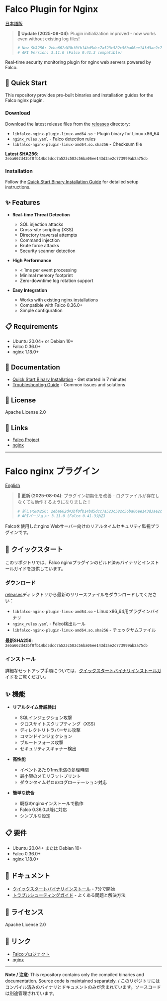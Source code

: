 # Falco Plugin for Nginx

[日本語版](#falco-nginx-プラグイン)

> **📢 Update (2025-08-04)**: Plugin initialization improved - now works even without existing log files!
> ```bash
> # New SHA256: 2eba662d43bf0fb14bd5dcc7a523c582c56ba06ee143d3ae2c773999ab2a75cb
> # API Version: 3.11.0 (Falco 0.41.3 compatible)
> ```

Real-time security monitoring plugin for nginx web servers powered by Falco.

## 🚀 Quick Start

This repository provides pre-built binaries and installation guides for the Falco nginx plugin.

### Download

Download the latest release files from the [releases](releases/) directory:

- `libfalco-nginx-plugin-linux-amd64.so` - Plugin binary for Linux x86_64
- `nginx_rules.yaml` - Falco detection rules
- `libfalco-nginx-plugin-linux-amd64.so.sha256` - Checksum file

**Latest SHA256**: `2eba662d43bf0fb14bd5dcc7a523c582c56ba06ee143d3ae2c773999ab2a75cb`

### Installation

Follow the [Quick Start Binary Installation Guide](docs/QUICK_START_BINARY_INSTALLATION.md) for detailed setup instructions.

## ✨ Features

- **Real-time Threat Detection**
  - SQL injection attacks
  - Cross-site scripting (XSS)
  - Directory traversal attempts
  - Command injection
  - Brute force attacks
  - Security scanner detection

- **High Performance**
  - < 1ms per event processing
  - Minimal memory footprint
  - Zero-downtime log rotation support

- **Easy Integration**
  - Works with existing nginx installations
  - Compatible with Falco 0.36.0+
  - Simple configuration

## 📋 Requirements

- Ubuntu 20.04+ or Debian 10+
- Falco 0.36.0+
- nginx 1.18.0+

## 📖 Documentation

- [Quick Start Binary Installation](docs/QUICK_START_BINARY_INSTALLATION.md) - Get started in 7 minutes
- [Troubleshooting Guide](docs/TROUBLESHOOTING.md) - Common issues and solutions

## 📄 License

Apache License 2.0

## 🔗 Links

- [Falco Project](https://falco.org/)
- [nginx](https://nginx.org/)

---

# Falco nginx プラグイン

[English](#falco-plugin-for-nginx)

> **📢 更新 (2025-08-04)**: プラグイン初期化を改善 - ログファイルが存在しなくても動作するようになりました！
> ```bash
> # 新しいSHA256: 2eba662d43bf0fb14bd5dcc7a523c582c56ba06ee143d3ae2c773999ab2a75cb
> # APIバージョン: 3.11.0 (Falco 0.41.3対応)
> ```

Falcoを使用したnginx Webサーバー向けのリアルタイムセキュリティ監視プラグインです。

## 🚀 クイックスタート

このリポジトリでは、Falco nginxプラグインのビルド済みバイナリとインストールガイドを提供しています。

### ダウンロード

[releases](releases/)ディレクトリから最新のリリースファイルをダウンロードしてください：

- `libfalco-nginx-plugin-linux-amd64.so` - Linux x86_64用プラグインバイナリ
- `nginx_rules.yaml` - Falco検出ルール
- `libfalco-nginx-plugin-linux-amd64.so.sha256` - チェックサムファイル

**最新SHA256**: `2eba662d43bf0fb14bd5dcc7a523c582c56ba06ee143d3ae2c773999ab2a75cb`

### インストール

詳細なセットアップ手順については、[クイックスタートバイナリインストールガイド](docs/QUICK_START_BINARY_INSTALLATION.md)をご覧ください。

## ✨ 機能

- **リアルタイム脅威検出**
  - SQLインジェクション攻撃
  - クロスサイトスクリプティング（XSS）
  - ディレクトリトラバーサル攻撃
  - コマンドインジェクション
  - ブルートフォース攻撃
  - セキュリティスキャナー検出

- **高性能**
  - イベントあたり1ms未満の処理時間
  - 最小限のメモリフットプリント
  - ダウンタイムゼロのログローテーション対応

- **簡単な統合**
  - 既存のnginxインストールで動作
  - Falco 0.36.0以降に対応
  - シンプルな設定

## 📋 要件

- Ubuntu 20.04+ または Debian 10+
- Falco 0.36.0+
- nginx 1.18.0+

## 📖 ドキュメント

- [クイックスタートバイナリインストール](docs/QUICK_START_BINARY_INSTALLATION.md) - 7分で開始
- [トラブルシューティングガイド](docs/TROUBLESHOOTING.md) - よくある問題と解決方法

## 📄 ライセンス

Apache License 2.0

## 🔗 リンク

- [Falcoプロジェクト](https://falco.org/)
- [nginx](https://nginx.org/)

---

**Note / 注意**: This repository contains only the compiled binaries and documentation. Source code is maintained separately. / このリポジトリにはコンパイル済みのバイナリとドキュメントのみが含まれています。ソースコードは別途管理されています。